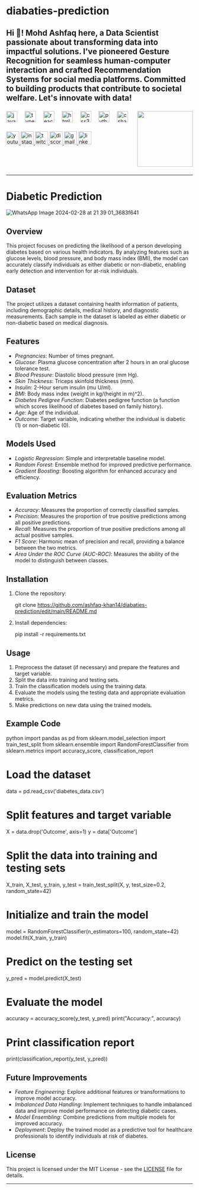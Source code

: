 # diabaties-prediction
<h2 align="left">Hi 👋! Mohd Ashfaq here, a Data Scientist passionate about transforming data into impactful solutions. I've pioneered Gesture Recognition for seamless human-computer interaction and crafted Recommendation Systems for social media platforms. Committed to building products that contribute to societal welfare. Let's innovate with data! 





</h2>

###


<img align="right" height="150" src="https://i.imgflip.com/65efzo.gif"  />

###

<div align="left">
  <img src="https://cdn.jsdelivr.net/gh/devicons/devicon/icons/javascript/javascript-original.svg" height="30" alt="javascript logo"  />
  <img width="12" />
  <img src="https://cdn.jsdelivr.net/gh/devicons/devicon/icons/typescript/typescript-original.svg" height="30" alt="typescript logo"  />
  <img width="12" />
  <img src="https://cdn.jsdelivr.net/gh/devicons/devicon/icons/react/react-original.svg" height="30" alt="react logo"  />
  <img width="12" />
  <img src="https://cdn.jsdelivr.net/gh/devicons/devicon/icons/html5/html5-original.svg" height="30" alt="html5 logo"  />
  <img width="12" />
  <img src="https://cdn.jsdelivr.net/gh/devicons/devicon/icons/css3/css3-original.svg" height="30" alt="css3 logo"  />
  <img width="12" />
  <img src="https://cdn.jsdelivr.net/gh/devicons/devicon/icons/python/python-original.svg" height="30" alt="python logo"  />
  <img width="12" />
  <img src="https://cdn.jsdelivr.net/gh/devicons/devicon/icons/csharp/csharp-original.svg" height="30" alt="csharp logo"  />
</div>

###

<div align="left">
  <a href="[Your YouTube Link]">
    <img src="https://img.shields.io/static/v1?message=Youtube&logo=youtube&label=&color=FF0000&logoColor=white&labelColor=&style=for-the-badge" height="35" alt="youtube logo"  />
  </a>
  <a href="[Your Instagram Link]">
    <img src="https://img.shields.io/static/v1?message=Instagram&logo=instagram&label=&color=E4405F&logoColor=white&labelColor=&style=for-the-badge" height="35" alt="instagram logo"  />
  </a>
  <a href="[Your Twitch Link]">
    <img src="https://img.shields.io/static/v1?message=Twitch&logo=twitch&label=&color=9146FF&logoColor=white&labelColor=&style=for-the-badge" height="35" alt="twitch logo"  />
  </a>
  <a href="[Your Discord Link]">
    <img src="https://img.shields.io/static/v1?message=Discord&logo=discord&label=&color=7289DA&logoColor=white&labelColor=&style=for-the-badge" height="35" alt="discord logo"  />
  </a>
  <a href="[Your Gmail Link]">
    <img src="https://img.shields.io/static/v1?message=Gmail&logo=gmail&label=&color=D14836&logoColor=white&labelColor=&style=for-the-badge" height="35" alt="gmail logo"  />
  </a>
  <a href="[Your LinkedIn Link]">
    <img src="https://img.shields.io/static/v1?message=LinkedIn&logo=linkedin&label=&color=0077B5&logoColor=white&labelColor=&style=for-the-badge" height="35" alt="linkedin logo"  />
  </a>
</div>

###



<br clear="both">


###


---

# Diabetic Prediction
  ![WhatsApp Image 2024-02-28 at 21 39 01_3683f641](https://github.com/ashfaq-khan14/diabaties-prediction/assets/120010803/460ac1a7-884e-4e94-97fa-d138f4e24145)


## Overview
This project focuses on predicting the likelihood of a person developing diabetes based on various health indicators. By analyzing features such as glucose levels, blood pressure, and body mass index (BMI), the model can accurately classify individuals as either diabetic or non-diabetic, enabling early detection and intervention for at-risk individuals.

## Dataset
The project utilizes a dataset containing health information of patients, including demographic details, medical history, and diagnostic measurements. Each sample in the dataset is labeled as either diabetic or non-diabetic based on medical diagnosis.

## Features
- *Pregnancies*: Number of times pregnant.
- *Glucose*: Plasma glucose concentration after 2 hours in an oral glucose tolerance test.
- *Blood Pressure*: Diastolic blood pressure (mm Hg).
- *Skin Thickness*: Triceps skinfold thickness (mm).
- *Insulin*: 2-Hour serum insulin (mu U/ml).
- *BMI*: Body mass index (weight in kg/(height in m)^2).
- *Diabetes Pedigree Function*: Diabetes pedigree function (a function which scores likelihood of diabetes based on family history).
- *Age*: Age of the individual.
- *Outcome*: Target variable, indicating whether the individual is diabetic (1) or non-diabetic (0).

## Models Used
- *Logistic Regression*: Simple and interpretable baseline model.
- *Random Forest*: Ensemble method for improved predictive performance.
- *Gradient Boosting*: Boosting algorithm for enhanced accuracy and efficiency.

## Evaluation Metrics
- *Accuracy*: Measures the proportion of correctly classified samples.
- *Precision*: Measures the proportion of true positive predictions among all positive predictions.
- *Recall*: Measures the proportion of true positive predictions among all actual positive samples.
- *F1 Score*: Harmonic mean of precision and recall, providing a balance between the two metrics.
- *Area Under the ROC Curve (AUC-ROC)*: Measures the ability of the model to distinguish between classes.

## Installation
1. Clone the repository:
   
   git clone https://github.com/ashfaq-khan14/diabaties-prediction/edit/main/README.md
   
2. Install dependencies:
   
   pip install -r requirements.txt
   

## Usage
1. Preprocess the dataset (if necessary) and prepare the features and target variable.
2. Split the data into training and testing sets.
3. Train the classification models using the training data.
4. Evaluate the models using the testing data and appropriate evaluation metrics.
5. Make predictions on new data using the trained models.

## Example Code
python
import pandas as pd
from sklearn.model_selection import train_test_split
from sklearn.ensemble import RandomForestClassifier
from sklearn.metrics import accuracy_score, classification_report

# Load the dataset
data = pd.read_csv('diabetes_data.csv')

# Split features and target variable
X = data.drop('Outcome', axis=1)
y = data['Outcome']

# Split the data into training and testing sets
X_train, X_test, y_train, y_test = train_test_split(X, y, test_size=0.2, random_state=42)

# Initialize and train the model
model = RandomForestClassifier(n_estimators=100, random_state=42)
model.fit(X_train, y_train)

# Predict on the testing set
y_pred = model.predict(X_test)

# Evaluate the model
accuracy = accuracy_score(y_test, y_pred)
print("Accuracy:", accuracy)

# Print classification report
print(classification_report(y_test, y_pred))


## Future Improvements
- *Feature Engineering*: Explore additional features or transformations to improve model accuracy.
- *Imbalanced Data Handling*: Implement techniques to handle imbalanced data and improve model performance on detecting diabetic cases.
- *Model Ensembling*: Combine predictions from multiple models for improved accuracy.
- *Deployment*: Deploy the trained model as a predictive tool for healthcare professionals to identify individuals at risk of diabetes.

## License
This project is licensed under the MIT License - see the [LICENSE](LICENSE) file for details.

---

